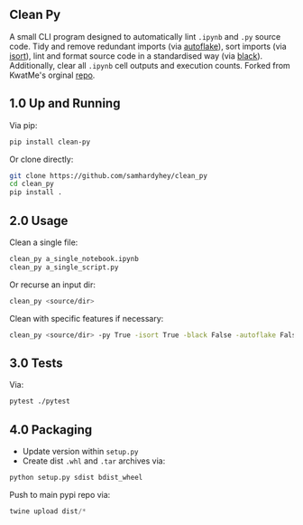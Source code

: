 ## Clean Py
A small CLI program designed to automatically lint ```.ipynb``` and ```.py``` source code. Tidy and remove redundant imports (via [autoflake](https://github.com/myint/autoflake)), sort imports (via [isort](https://github.com/timothycrosley/isort)), lint and format source code in a standardised way (via [black](https://github.com/ambv/black)). Additionally, clear all ```.ipynb``` cell outputs and execution counts. Forked from KwatMe's orginal [repo](https://github.com/KwatME/clean_ipynb).

## 1.0 Up and Running
Via pip:
```sh
pip install clean-py
```

Or clone directly:
```sh
git clone https://github.com/samhardyhey/clean_py
cd clean_py
pip install .
```

## 2.0 Usage
Clean a single file:
```sh
clean_py a_single_notebook.ipynb
clean_py a_single_script.py
```

Or recurse an input dir:
```sh
clean_py <source/dir>
```

Clean with specific features if necessary:
```sh
clean_py <source/dir> -py True -isort True -black False -autoflake False
```

## 3.0 Tests
Via:
```sh
pytest ./pytest
```

## 4.0 Packaging
- Update version within `setup.py`
- Create dist `.whl` and `.tar` archives via:
```py
python setup.py sdist bdist_wheel
```
Push to main pypi repo via:
```py
twine upload dist/*
```